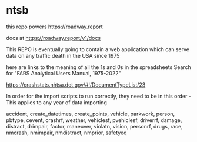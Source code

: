 # ntsb

this repo powers https://roadway.report

docs at https://roadway.report/v1/docs


This REPO is eventually going to contain a web application which can serve data on any traffic death in the USA since 1975

here are links to the meaning of all the 1s and 0s in the spreadsheets
Search for "FARS Analytical Users Manual, 1975-2022"

https://crashstats.nhtsa.dot.gov/#!/DocumentTypeList/23


In order for the import scripts to run correctly, they need to be in this order - This applies to any year of data importing

accident, create_datetimes, create_points, vehicle, parkwork, person, pbtype, cevent, crashrf, weather, vehiclesf, pvehiclesf, driverrf, damage, distract, drimpair, factor, maneuver, violatn, vision, personrf, drugs, race, nmcrash, nmimpair, nmdistract, nmprior, safetyeq
